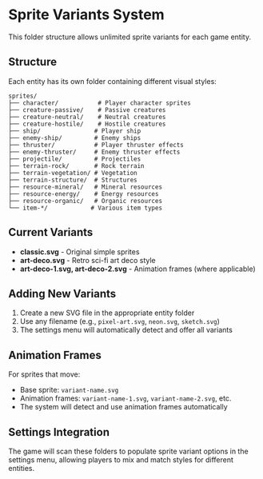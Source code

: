 # Sprite Variants System

This folder structure allows unlimited sprite variants for each game entity.

## Structure

Each entity has its own folder containing different visual styles:

```
sprites/
├── character/           # Player character sprites
├── creature-passive/    # Passive creatures
├── creature-neutral/    # Neutral creatures
├── creature-hostile/    # Hostile creatures
├── ship/               # Player ship
├── enemy-ship/         # Enemy ships
├── thruster/           # Player thruster effects
├── enemy-thruster/     # Enemy thruster effects
├── projectile/         # Projectiles
├── terrain-rock/       # Rock terrain
├── terrain-vegetation/ # Vegetation
├── terrain-structure/  # Structures
├── resource-mineral/   # Mineral resources
├── resource-energy/    # Energy resources
├── resource-organic/   # Organic resources
└── item-*/            # Various item types
```

## Current Variants

- **classic.svg** - Original simple sprites
- **art-deco.svg** - Retro sci-fi art deco style
- **art-deco-1.svg, art-deco-2.svg** - Animation frames (where applicable)

## Adding New Variants

1. Create a new SVG file in the appropriate entity folder
2. Use any filename (e.g., `pixel-art.svg`, `neon.svg`, `sketch.svg`)
3. The settings menu will automatically detect and offer all variants

## Animation Frames

For sprites that move:

- Base sprite: `variant-name.svg`
- Animation frames: `variant-name-1.svg`, `variant-name-2.svg`, etc.
- The system will detect and use animation frames automatically

## Settings Integration

The game will scan these folders to populate sprite variant options in the settings menu, allowing players to mix and match styles for different entities.
